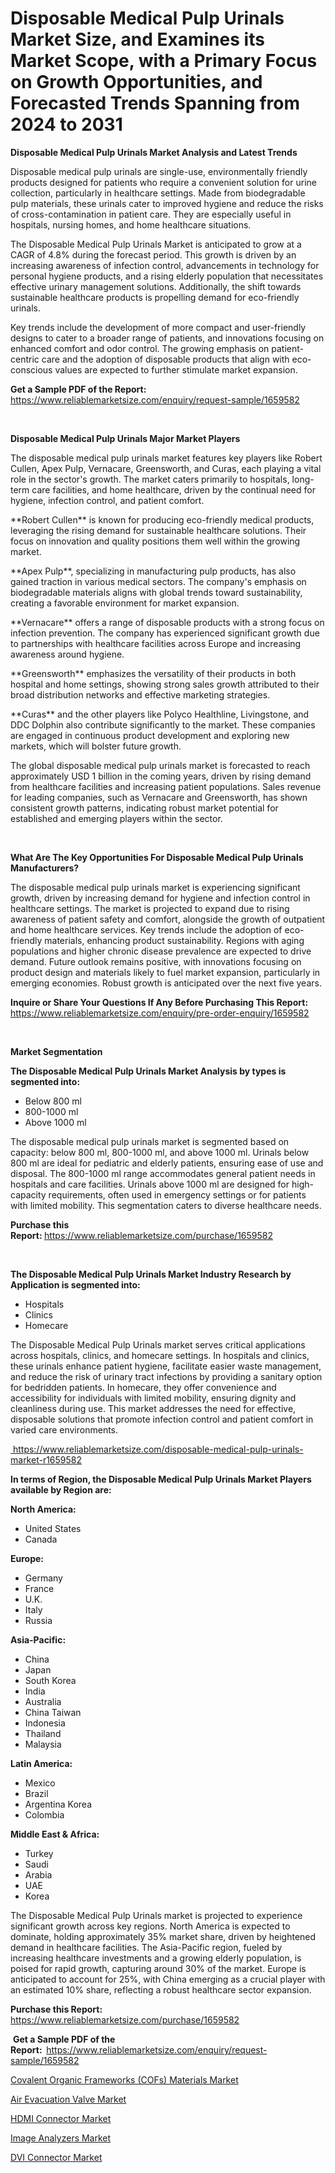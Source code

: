 <p><h1>Disposable Medical Pulp Urinals Market Size, and Examines its Market Scope, with a Primary Focus on Growth Opportunities, and Forecasted Trends Spanning from 2024 to 2031</h1></p><p><strong>Disposable Medical Pulp Urinals Market Analysis and Latest Trends</strong></p>
<p><p>Disposable medical pulp urinals are single-use, environmentally friendly products designed for patients who require a convenient solution for urine collection, particularly in healthcare settings. Made from biodegradable pulp materials, these urinals cater to improved hygiene and reduce the risks of cross-contamination in patient care. They are especially useful in hospitals, nursing homes, and home healthcare situations.</p><p>The Disposable Medical Pulp Urinals Market is anticipated to grow at a CAGR of 4.8% during the forecast period. This growth is driven by an increasing awareness of infection control, advancements in technology for personal hygiene products, and a rising elderly population that necessitates effective urinary management solutions. Additionally, the shift towards sustainable healthcare products is propelling demand for eco-friendly urinals. </p><p>Key trends include the development of more compact and user-friendly designs to cater to a broader range of patients, and innovations focusing on enhanced comfort and odor control. The growing emphasis on patient-centric care and the adoption of disposable products that align with eco-conscious values are expected to further stimulate market expansion.</p></p>
<p><strong>Get a Sample PDF of the Report:&nbsp;</strong> <a href="https://www.reliablemarketsize.com/enquiry/request-sample/1659582?utm_campaign=1186&utm_medium=2&utm_source=Github&utm_content=ia&utm_term=28092024&utm_id=disposable-medical-pulp-urinals">https://www.reliablemarketsize.com/enquiry/request-sample/1659582</a></p>
<p>&nbsp;</p>
<p><strong>Disposable Medical Pulp Urinals Major Market Players</strong></p>
<p><p>The disposable medical pulp urinals market features key players like Robert Cullen, Apex Pulp, Vernacare, Greensworth, and Curas, each playing a vital role in the sector's growth. The market caters primarily to hospitals, long-term care facilities, and home healthcare, driven by the continual need for hygiene, infection control, and patient comfort.</p><p>**Robert Cullen** is known for producing eco-friendly medical products, leveraging the rising demand for sustainable healthcare solutions. Their focus on innovation and quality positions them well within the growing market.</p><p>**Apex Pulp**, specializing in manufacturing pulp products, has also gained traction in various medical sectors. The company's emphasis on biodegradable materials aligns with global trends toward sustainability, creating a favorable environment for market expansion.</p><p>**Vernacare** offers a range of disposable products with a strong focus on infection prevention. The company has experienced significant growth due to partnerships with healthcare facilities across Europe and increasing awareness around hygiene.</p><p>**Greensworth** emphasizes the versatility of their products in both hospital and home settings, showing strong sales growth attributed to their broad distribution networks and effective marketing strategies.</p><p>**Curas** and the other players like Polyco Healthline, Livingstone, and DDC Dolphin also contribute significantly to the market. These companies are engaged in continuous product development and exploring new markets, which will bolster future growth.</p><p>The global disposable medical pulp urinals market is forecasted to reach approximately USD 1 billion in the coming years, driven by rising demand from healthcare facilities and increasing patient populations. Sales revenue for leading companies, such as Vernacare and Greensworth, has shown consistent growth patterns, indicating robust market potential for established and emerging players within the sector.</p></p>
<p>&nbsp;</p>
<p><strong>What Are The Key Opportunities For Disposable Medical Pulp Urinals Manufacturers?</strong></p>
<p><p>The disposable medical pulp urinals market is experiencing significant growth, driven by increasing demand for hygiene and infection control in healthcare settings. The market is projected to expand due to rising awareness of patient safety and comfort, alongside the growth of outpatient and home healthcare services. Key trends include the adoption of eco-friendly materials, enhancing product sustainability. Regions with aging populations and higher chronic disease prevalence are expected to drive demand. Future outlook remains positive, with innovations focusing on product design and materials likely to fuel market expansion, particularly in emerging economies. Robust growth is anticipated over the next five years.</p></p>
<p><strong>Inquire or Share Your Questions If Any Before Purchasing This Report:</strong> <a href="https://www.reliablemarketsize.com/enquiry/pre-order-enquiry/1659582?utm_campaign=1186&utm_medium=2&utm_source=Github&utm_content=ia&utm_term=28092024&utm_id=disposable-medical-pulp-urinals">https://www.reliablemarketsize.com/enquiry/pre-order-enquiry/1659582</a></p>
<p>&nbsp;</p>
<p><strong>Market Segmentation</strong></p>
<p><strong>The Disposable Medical Pulp Urinals Market Analysis by types is segmented into:</strong></p>
<p><ul><li>Below 800 ml</li><li>800-1000 ml</li><li>Above 1000 ml</li></ul></p>
<p><p>The disposable medical pulp urinals market is segmented based on capacity: below 800 ml, 800-1000 ml, and above 1000 ml. Urinals below 800 ml are ideal for pediatric and elderly patients, ensuring ease of use and disposal. The 800-1000 ml range accommodates general patient needs in hospitals and care facilities. Urinals above 1000 ml are designed for high-capacity requirements, often used in emergency settings or for patients with limited mobility. This segmentation caters to diverse healthcare needs.</p></p>
<p><strong>Purchase this Report:&nbsp;</strong><a href="https://www.reliablemarketsize.com/purchase/1659582?utm_campaign=1186&utm_medium=2&utm_source=Github&utm_content=ia&utm_term=28092024&utm_id=disposable-medical-pulp-urinals">https://www.reliablemarketsize.com/purchase/1659582</a></p>
<p>&nbsp;</p>
<p><strong>The Disposable Medical Pulp Urinals Market Industry Research by Application is segmented into:</strong></p>
<p><ul><li>Hospitals</li><li>Clinics</li><li>Homecare</li></ul></p>
<p><p>The Disposable Medical Pulp Urinals market serves critical applications across hospitals, clinics, and homecare settings. In hospitals and clinics, these urinals enhance patient hygiene, facilitate easier waste management, and reduce the risk of urinary tract infections by providing a sanitary option for bedridden patients. In homecare, they offer convenience and accessibility for individuals with limited mobility, ensuring dignity and cleanliness during use. This market addresses the need for effective, disposable solutions that promote infection control and patient comfort in varied care environments.</p></p>
<p><a href="https://www.reliablemarketsize.com/disposable-medical-pulp-urinals-market-r1659582?utm_campaign=1186&utm_medium=2&utm_source=Github&utm_content=ia&utm_term=28092024&utm_id=disposable-medical-pulp-urinals">&nbsp;https://www.reliablemarketsize.com/disposable-medical-pulp-urinals-market-r1659582</a></p>
<p><strong>In terms of Region, the Disposable Medical Pulp Urinals Market Players available by Region are:</strong></p>
<p>
    <p> <strong> North America: </strong>
        <ul>
            <li>United States</li>
            <li>Canada</li>
        </ul>
        </p> 
    <p> <strong> Europe: </strong>
        <ul>
            <li>Germany</li>
            <li>France</li>
            <li>U.K.</li>
            <li>Italy</li>
            <li>Russia</li>
        </ul>
        </p> 
    <p> <strong> Asia-Pacific: </strong>
        <ul>
            <li>China</li>
            <li>Japan</li>
            <li>South Korea</li>
            <li>India</li>
            <li>Australia</li>
            <li>China Taiwan</li>
            <li>Indonesia</li>
            <li>Thailand</li>
            <li>Malaysia</li>
        </ul>
        </p> 
    <p> <strong> Latin America: </strong>
        <ul>
            <li>Mexico</li>
            <li>Brazil</li>
            <li>Argentina Korea</li>
            <li>Colombia</li>
        </ul>
        </p> 
    <p> <strong> Middle East & Africa: </strong>
        <ul>
            <li>Turkey</li>
            <li>Saudi</li>
            <li>Arabia</li>
            <li>UAE</li>
            <li>Korea</li>
        </ul>
    </p>
    </p>
<p><p>The Disposable Medical Pulp Urinals market is projected to experience significant growth across key regions. North America is expected to dominate, holding approximately 35% market share, driven by heightened demand in healthcare facilities. The Asia-Pacific region, fueled by increasing healthcare investments and a growing elderly population, is poised for rapid growth, capturing around 30% of the market. Europe is anticipated to account for 25%, with China emerging as a crucial player with an estimated 10% share, reflecting a robust healthcare sector expansion.</p></p>
<p><strong>Purchase this Report: </strong><a href="https://www.reliablemarketsize.com/purchase/1659582?utm_campaign=1186&utm_medium=2&utm_source=Github&utm_content=ia&utm_term=28092024&utm_id=disposable-medical-pulp-urinals">https://www.reliablemarketsize.com/purchase/1659582</a></p>
<p>&nbsp;<strong>Get a Sample PDF of the Report:&nbsp;&nbsp;</strong><a href="https://www.reliablemarketsize.com/enquiry/request-sample/1659582?utm_campaign=1186&utm_medium=2&utm_source=Github&utm_content=ia&utm_term=28092024&utm_id=disposable-medical-pulp-urinals">https://www.reliablemarketsize.com/enquiry/request-sample/1659582</a></p>
<p><strong></strong></p>
<p><p><a href="https://github.com/AKSHATREPORTPRIME/Market-Research-Report-List-6/blob/main/covalent-organic-frameworks-cofs-materials-market.md?utm_campaign=1186&utm_medium=2&utm_source=Github&utm_content=ia&utm_term=28092024&utm_id=disposable-medical-pulp-urinals">Covalent Organic Frameworks (COFs) Materials Market</a></p><p><a href="https://www.linkedin.com/pulse/air-evacuation-valve-market-outlook-complete-industry-analysis-fm4lf?utm_campaign=1186&utm_medium=2&utm_source=Github&utm_content=ia&utm_term=28092024&utm_id=disposable-medical-pulp-urinals">Air Evacuation Valve Market</a></p><p><a href="https://issuu.com/reportprime-2/docs/hdmi-connector-market-size-2030.ppt_f2b9868eb92a29?utm_campaign=1186&utm_medium=2&utm_source=Github&utm_content=ia&utm_term=28092024&utm_id=disposable-medical-pulp-urinals">HDMI Connector Market</a></p><p><a href="https://www.linkedin.com/pulse/global-image-analyzers-market-focus-product-type-electric-9gtpe?utm_campaign=1186&utm_medium=2&utm_source=Github&utm_content=ia&utm_term=28092024&utm_id=disposable-medical-pulp-urinals">Image Analyzers Market</a></p><p><a href="https://issuu.com/reportprime-2/docs/dvi-connector-market-size-2030.pptx_e159dc93abb4a9?utm_campaign=1186&utm_medium=2&utm_source=Github&utm_content=ia&utm_term=28092024&utm_id=disposable-medical-pulp-urinals">DVI Connector Market</a></p></p>